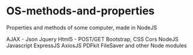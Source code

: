 # OS-methods-and-properties
Properties and methods of some computer, made in NodeJS



AJAX - Json Jquery
Html5 - POST/GET
Bootstrap, CSS
Cors
NodeJS
Javascript
ExpressJS
AxiosJS
PDFkit
FileSaver
and other Node modules
